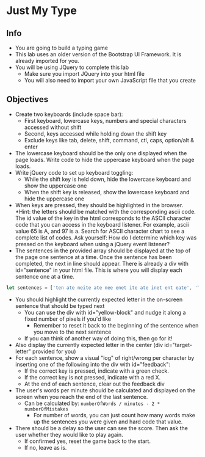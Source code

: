 
# Just My Type

## Info

-   You are going to build a typing game
-   This lab uses an older version of the Bootstrap UI Framework. It is already imported for you.
-   You will be using JQuery to complete this lab
    -   Make sure you import JQuery into your html file
    -   You will also need to import your own JavaScript file that you create

## Objectives

-   Create two keyboards (include space bar):
    -   First keyboard, lowercase keys, numbers and special characters accessed without shift
    -   Second, keys accessed while holding down the shift key
    -   Exclude keys like tab, delete, shift, command, ctl, caps, option/alt & enter
-   The lowercase keyboard should be the only one displayed when the page loads. Write code to hide the uppercase keyboard when the page loads.
-   Write jQuery code to set up keyboard toggling:
    -   While the shift key is held down, hide the lowercase keyboard and show the uppercase one
    -   When the shift key is released, show the lowercase keyboard and hide the uppercase one
-   When keys are pressed, they should be highlighted in the browser.  
    *Hint: the letters should be matched with the corresponding ascii code. The id value of the key in the html corresponds to the ASCII character code that you can access in the keyboard listener. For example, ascii value 65 is A, and 97 is a. Search for ASCII character chart to see a complete list of codes. Ask yourself: How do I determine which key was pressed on the keyboard when using a jQuery event listener?
-   The sentences in the provided array should be displayed at the top of the page one sentence at a time. Once the sentence has been completed, the next in line should appear. There is already a div with id="sentence" in your html file. This is where you will display each sentence one at a time.

```js
let sentences = ['ten ate neite ate nee enet ite ate inet ent eate', 'Too ato too nOt enot one totA not anot tOO aNot', 'oat itain oat tain nate eate tea anne inant nean', 'itant eate anot eat nato inate eat anot tain eat', 'nee ene ate ite tent tiet ent ine ene ete ene ate'];

```

-   You should highlight the currently expected letter in the on-screen sentence that should be typed next
    -   You can use the div with id="yellow-block" and nudge it along a fixed number of pixels if you'd like
        -   Remember to reset it back to the beginning of the sentence when you move to the next sentence
    -   If you can think of another way of doing this, then go for it!
-   Also display the currently expected letter in the center (div id="target-letter" provided for you)
-   For each sentence, show a visual "log" of right/wrong per character by inserting one of the following into the div with id="feedback":
    -   If the correct key is pressed, indicate with a green check.
    -   If the correct key is not pressed, indicate with a red X.
    -   At the end of each sentence, clear out the feedback div
-   The user's words per minute should be calculated and displayed on the screen when you reach the end of the last sentence.
    -   Can be calculated by:  `numberOfWords / minutes - 2 * numberOfMistakes`
        -   For number of words, you can just count how many words make up the sentences you were given and hard code that value.
-   There should be a delay so the user can see the score. Then ask the user whether they would like to play again.
    -   If confirmed yes, reset the game back to the start.
    -   If no, leave as is.